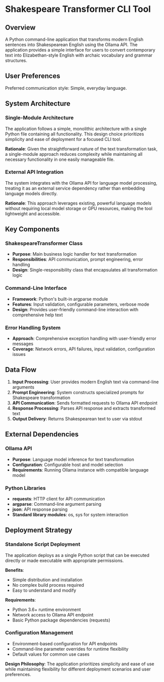# Shakespeare Transformer CLI Tool

## Overview

A Python command-line application that transforms modern English sentences into Shakespearean English using the Ollama API. The application provides a simple interface for users to convert contemporary text into Elizabethan-style English with archaic vocabulary and grammar structures.

## User Preferences

Preferred communication style: Simple, everyday language.

## System Architecture

### Single-Module Architecture
The application follows a simple, monolithic architecture with a single Python file containing all functionality. This design choice prioritizes simplicity and ease of deployment for a focused CLI tool.

**Rationale**: Given the straightforward nature of the text transformation task, a single-module approach reduces complexity while maintaining all necessary functionality in one easily manageable file.

### External API Integration
The system integrates with the Ollama API for language model processing, treating it as an external service dependency rather than embedding language models directly.

**Rationale**: This approach leverages existing, powerful language models without requiring local model storage or GPU resources, making the tool lightweight and accessible.

## Key Components

### ShakespeareTransformer Class
- **Purpose**: Main business logic handler for text transformation
- **Responsibilities**: API communication, prompt engineering, error handling
- **Design**: Single-responsibility class that encapsulates all transformation logic

### Command-Line Interface
- **Framework**: Python's built-in argparse module
- **Features**: Input validation, configurable parameters, verbose mode
- **Design**: Provides user-friendly command-line interaction with comprehensive help text

### Error Handling System
- **Approach**: Comprehensive exception handling with user-friendly error messages
- **Coverage**: Network errors, API failures, input validation, configuration issues

## Data Flow

1. **Input Processing**: User provides modern English text via command-line arguments
2. **Prompt Engineering**: System constructs specialized prompts for Shakespeare transformation
3. **API Communication**: Sends formatted requests to Ollama API endpoint
4. **Response Processing**: Parses API response and extracts transformed text
5. **Output Delivery**: Returns Shakespearean text to user via stdout

## External Dependencies

### Ollama API
- **Purpose**: Language model inference for text transformation
- **Configuration**: Configurable host and model selection
- **Requirements**: Running Ollama instance with compatible language model

### Python Libraries
- **requests**: HTTP client for API communication
- **argparse**: Command-line argument parsing
- **json**: API response parsing
- **Standard library modules**: os, sys for system interaction

## Deployment Strategy

### Standalone Script Deployment
The application deploys as a single Python script that can be executed directly or made executable with appropriate permissions.

**Benefits**:
- Simple distribution and installation
- No complex build process required
- Easy to understand and modify

**Requirements**:
- Python 3.6+ runtime environment
- Network access to Ollama API endpoint
- Basic Python package dependencies (requests)

### Configuration Management
- Environment-based configuration for API endpoints
- Command-line parameter overrides for runtime flexibility
- Default values for common use cases

**Design Philosophy**: The application prioritizes simplicity and ease of use while maintaining flexibility for different deployment scenarios and user preferences.